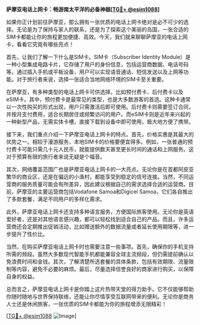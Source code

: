 **萨摩亚电话上网卡：畅游南太平洋的必备神器[[TG💪+ @esim1088](https://t.me/s/esim1088)]**

如果你正计划前往萨摩亚，那么拥有一张优质的电话上网卡绝对是必不可少的选择。无论是为了保持与家人的联系，还是为了探索这个美丽的岛国，一张合适的SIM卡都能让你的旅程更加便捷、高效。今天，我们就来聊聊萨摩亚的电话上网卡，看看它究竟有哪些亮点！

首先，让我们了解一下什么是SIM卡。SIM卡（Subscriber Identity Module）是一种小型集成电路卡片，它存储了用户的身份信息，包括运营商数据、电话号码等。通过插入手机或平板设备，用户可以实现语音通话、短信发送以及上网等功能。对于旅行者来说，选择一张适合当地网络环境的SIM卡至关重要。

在萨摩亚，有多种类型的电话上网卡可供选择，比如预付费卡、后付费卡以及eSIM卡。其中，预付费卡是最常见的类型，也是大多数游客的首选。这种卡通常以一次性购买的形式出现，用户只需激活后即可使用。后付费卡则需要签订合同，并按月支付费用，适合长期居住或频繁访问的用户。而eSIM卡则是近年来兴起的一种新型产品，无需实体卡槽，直接下载到设备中即可使用，极大地方便了携带。

接下来，我们重点介绍一下萨摩亚电话上网卡的特点。首先，价格实惠是其最大的优势之一。相较于漫游服务，本地SIM卡的价格要便宜得多。例如，一张普通的预付费卡可能只需几十元人民币，就能提供数天甚至更长时间的通话和上网服务。这对于预算有限的旅行者来说无疑是个福音。

其次，网络覆盖范围广也是萨摩亚电话上网卡的一大亮点。无论你是在首都阿皮亚繁华的商业区，还是在偏远的小渔村，都能享受到稳定的信号连接。当然，不同运营商的服务质量可能会有所差异，因此建议根据自己的需求选择合适的运营商。目前，萨摩亚的主要运营商包括Vodafone Samoa和Digicel Samoa，它们各自推出了多款套餐，满足不同用户的多样化需求。

此外，萨摩亚电话上网卡还支持多种语言服务，方便国际旅客使用。无论你是英语爱好者，还是对其他语言感兴趣，都可以轻松找到适合自己的产品。而且，许多运营商还会定期推出促销活动，比如赠送额外的数据流量或者延长使用期限等，进一步提升了性价比。

当然，在购买萨摩亚电话上网卡时也需要注意一些事项。首先，确保你的手机支持所需的频段。虽然大多数现代智能手机都能兼容全球主流频段，但仍需提前确认以免浪费时间和金钱。其次，了解清楚所选套餐的具体条款，包括有效期限、流量限制等内容，避免不必要的麻烦。最后，尽量选择信誉良好的商家进行购买，以保障自身的权益。

总而言之，萨摩亚电话上网卡是你踏上这片热带天堂的得力助手。它不仅能够帮助你随时随地与世界保持联络，还能让你尽情享受互联网带来的便利。无论你是商务人士还是休闲旅客，一张优质的SIM卡都能为你的旅程增添无限精彩！

[[TG💪+ @esim1088](https://t.me/s/esim1088) ![Image](https://i.postimg.cc/4NQfJmqS/Snipaste-2025-05-13-00-14-12.png)]